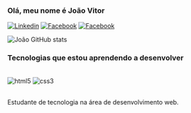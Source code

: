 ### Olá, meu nome é João Vitor 

[![Linkedin](https://img.shields.io/badge/LinkedIn-0077B5?style=for-the-badge&logo=linkedin&logoColor=white)](https://www.linkedin.com/in/jo%C3%A3o-vitor-silva-051194240/)
[![Facebook](https://img.shields.io/badge/Facebook-1877F2?style=for-the-badge&logo=facebook&logoColor=whitee)](https://www.facebook.com/profile.php?id=100004259376373)
[![Facebook](https://img.shields.io/badge/Instagram-E4405F?style=for-the-badge&logo=instagram&logoColor=white)](https://www.instagram.com/joao_vitorsilva99/)


![João GitHub stats](https://github-readme-stats.vercel.app/api?username=joaovitorbrito&show_icons=true&theme=onedark)

### Tecnologias que estou aprendendo a desenvolver

<div style="display: inline_block"><br/>
    <img aling="center" alt="html5" src="https://img.shields.io/badge/HTML5-E34F26?style=for-the-badge&logo=html5&logoColor=white"/>
    <img aling="center" alt="css3" src="https://img.shields.io/badge/CSS3-1572B6?style=for-the-badge&logo=css3&logoColor=white"/>
</div><br/>

Estudante de tecnologia na área de desenvolvimento web. 
